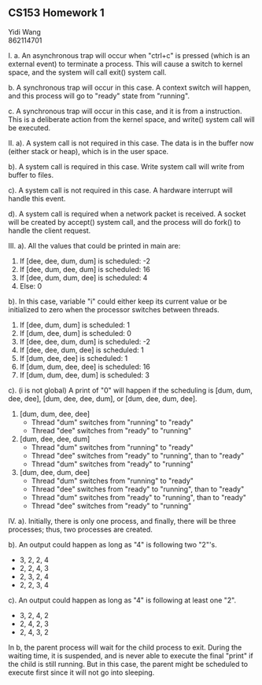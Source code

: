 ## CS153 Homework 1
Yidi Wang <br/>
862114701 <br/>

I.
a. An asynchronous trap will occur when "ctrl+c" is pressed (which is an external event) to terminate a process. This will cause a switch to kernel space, and the system will call exit() system call. 

b. A synchronous trap will occur in this case. A context switch will happen, and this process will go to "ready" state from "running".

c. A synchronous trap will occur in this case, and it is from a instruction. This is a deliberate action from the kernel space, and write() system call will be executed.

II. 
a). A system call is not required in this case. The data is in the buffer now (either stack or heap), which is in the user space.

b). A system call is required in this case. Write system call will write from buffer to files.

c). A system call is not required in this case. A hardware interrupt will handle this event.

d). A system call is required when a network packet is received. A socket will be created by accept() system call, and the process will do fork() to handle the client request. <br/>

III. 
a). All the values that could be printed in main are: 

1. If [dee, dee, dum, dum] is scheduled: -2
2. If [dee, dum, dee, dum] is scheduled: 16
3. If [dee, dum, dum, dee] is scheduled: 4
4. Else: 0

b). In this case, variable "i" could either keep its current value or be initialized to zero when the processor switches between threads.

1. If [dee, dum, dum] is scheduled: 1
2. If [dum, dee, dum] is scheduled: 0
3. If [dee, dee, dum, dum] is scheduled: -2
4. If [dee, dee, dum, dee] is scheduled: 1
5. If [dum, dee, dee] is scheduled: 1
6. If [dum, dum, dee, dee] is scheduled: 16
7. If [dum, dum, dee, dum] is scheduled: 3

c). (i is not global) A print of "0" will happen if the scheduling is [dum, dum, dee, dee], [dum, dee, dee, dum], or [dum, dee, dum, dee].

1. [dum, dum, dee, dee] 
   * Thread "dum" switches from "running" to "ready"
   * Thread "dee" switches from "ready" to "running"
2. [dum, dee, dee, dum]
   * Thread "dum" switches from "running" to "ready"
   * Thread "dee" switches from "ready" to "running", than to "ready"
   * Thread "dum" switches from "ready" to "running"
3. [dum, dee, dum, dee]
   * Thread "dum" switches from "running" to "ready"
   * Thread "dee" switches from "ready" to "running", than to "ready"
   * Thread "dum" switches from "ready" to "running", than to "ready"
   * Thread "dee" switches from "ready" to "running" <br/>

IV. 
a). Initially, there is only one process, and finally, there will be three processes; thus, two processes are created.

b). An output could happen as long as "4" is following two "2"'s.

* 3, 2, 2, 4
* 2, 2, 4, 3
* 2, 3, 2, 4
* 2, 2, 3, 4

c).  An output could happen as long as "4" is following at least one "2".

* 3, 2, 4, 2
* 2, 4, 2, 3
* 2, 4, 3, 2

In b, the parent process will wait for the child process to exit. During the waiting time, it is suspended, and is never able to execute the final "print" if the child is still running. But in this case, the parent might be scheduled to execute first since it will not go into sleeping.

